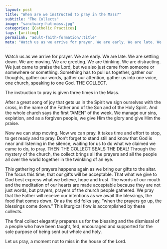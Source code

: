 ```yaml
---
layout: post
title: "When are we instructed to pray in the Mass?"
subtitle: "The Collects"
image: "sanctuary-hut-mass.jpg"
categories: [Catholic Practices]
tags: [writing]
permalink: "adult-faith-formation/:title"
meta: "Watch us as we arrive for prayer. We are early. We are late. We are settling down. We are moving. We are greeting. We are thinking. We are distracting. We just came to praise the Lord, but we also just came from someone or somewhere or something. Something has to pull us together, gather our thoughts, gather our words, gather our attention, gather us into one voice, one church, speaking to one God. THE COLLECT."
---
```

Watch us as we arrive for prayer. We are early. We are late. We are settling down. We are moving. We are greeting. We are thinking. We are distracting. We just came to praise the Lord, but we also just came from someone or somewhere or something. Something has to pull us together, gather our thoughts, gather our words, gather our attention, gather us into one voice, one church, speaking to one God. THE COLLECT.
<!--more-->

The instruction to pray is given three times in the Mass.

After a great song of joy that gets us in the Spirit we sign ourselves with the cross, in the name of the Father and of the Son and of the Holy Spirit. And the whole church says the first “AMEN” of the week. We manage our sins, expiation, and as a forgiven people, we give Him the glory and give Him the praise.

Now we can stop moving. Now we can pray. It takes time and effort to stop, to get ready and to pray. Don’t forget to stand still and know that God is near and listening in the silence, waiting for us to do what we claimed we came to do, to pray. THEN THE COLLECT SEALS THE DEAL! Through the mystery of the church, the collect brings all the prayers and all the people all over the world together in the twinkling of an eye.

This gathering of prayers happens again as we bring our gifts to the altar. The focus this time, that our gifts will be acceptable. That what we give to God best express what we believe, hope and trust. The words of our mouth and the meditation of our hearts are made acceptable because they are not just words, but prayers, prayers of the church people gathered. We pray that the Father will receive our intentions as we await the blessings, the food that comes down. Or as the old folks say, “when the prayers go up, the blessings come down.” This liturgical flow is accomplished by these collects.

The final collect elegantly prepares us for the blessing and the dismissal of a people who have been taught, fed, encouraged and supported for the sole purpose of being sent out whole and holy.

Let us pray, a moment not to miss in the house of the Lord.